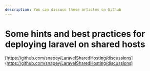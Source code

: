 ```yaml
---
description: You can discuss these articles on Github
---
```


# Some hints and best practices for deploying laravel on shared hosts

[https://github.com/snapey/LaravelSharedHosting/discussions](https://github.com/snapey/LaravelSharedHosting/discussions)
